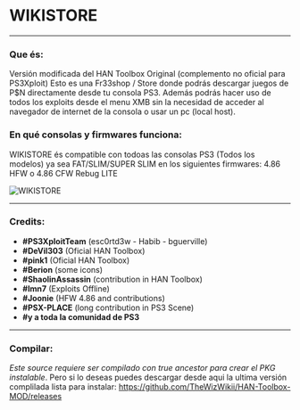 # WIKISTORE
---

### Que és:

Versión modificada del HAN Toolbox Original (complemento no oficial para PS3Xploit)
Esto es una Fr33shop / Store donde podrás descargar juegos de P$N directamente desde tu consola PS3. Además podrás hacer uso de todos los exploits desde el menu XMB sin la necesidad de acceder al navegador de internet de la consola o usar un pc (local host).

### En qué consolas y firmwares funciona:

WIKISTORE és compatible con todoas las consolas PS3 (Todos los modelos) ya sea FAT/SLIM/SUPER SLIM en los
siguientes firmwares: 4.86 HFW o 4.86 CFW Rebug LITE

![WIKISTORE]([img]https://i.imgur.com/B5a1gfp.png[/img])

---

### Credits:

- **#PS3XploitTeam** (esc0rtd3w - Habib - bguerville)
- **#DeVil303** (Oficial HAN Toolbox)
- **#pink1** (Oficial HAN Toolbox)
- **#Berion** (some icons)
- **#ShaolinAssassin** (contribution in HAN Toolbox)
- **#lmn7** (Exploits Offline)
- **#Joonie** (HFW 4.86 and contributions)
- **#PSX-PLACE** (long contribution in PS3 Scene)
- **#y a toda la comunidad de PS3**

---

### Compilar:

*Este source requiere ser compilado con true ancestor para crear el PKG instalable*. Pero si lo deseas puedes descargar desde aqui la ultima versión complilada lista para instalar: https://github.com/TheWizWikii/HAN-Toolbox-MOD/releases

